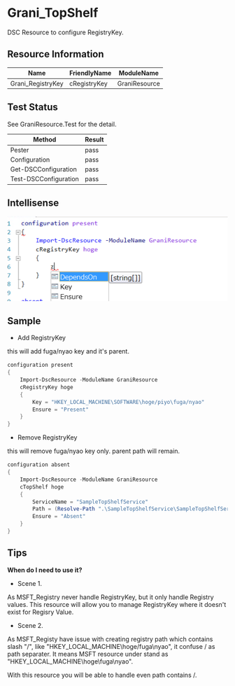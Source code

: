 Grani_TopShelf
============

DSC Resource to configure RegistryKey.

Resource Information
----

Name | FriendlyName | ModuleName 
-----|-----|-----
Grani_RegistryKey | cRegistryKey | GraniResource

Test Status
----

See GraniResource.Test for the detail.

Method | Result
----|----
Pester| pass
Configuration| pass
Get-DSCConfiguration| pass
Test-DSCConfiguration| pass

Intellisense
----

![](cRegistryKey.png)

Sample
----

- Add RegistryKey

this will add fuga/nyao key and it's parent.

```powershell
configuration present
{
    Import-DscResource -ModuleName GraniResource
    cRegistryKey hoge
    {
        Key = "HKEY_LOCAL_MACHINE\SOFTWARE\hoge/piyo\fuga/nyao"
        Ensure = "Present"
    }    
}
```

- Remove RegistryKey

this will remove fuga/nyao key only. parent path will remain.

```powershell
configuration absent
{
    Import-DscResource -ModuleName GraniResource
    cTopShelf hoge
    {
        ServiceName = "SampleTopShelfService"
        Path = (Resolve-Path ".\SampleTopShelfService\SampleTopShelfService\bin\Debug\SampleTopShelfService.exe").Path
        Ensure = "Absent"
    }
}
```

Tips
----

**When do I need to use it?**

- Scene 1.

As MSFT_Registry never handle RegistryKey, but it only handle Registry values. This resource will allow you to manage RegistryKey where it doesn't exist for Regisry Value.

- Scene 2.

As MSFT_Registy have issue with creating registry path which contains slash "/", like "HKEY_LOCAL_MACHINE\hoge/fuga\nyao", it confuse / as path separater. It means MSFT resource under stand as "HKEY_LOCAL_MACHINE\hoge\fuga\nyao".

With this resource you will be able to handle even path contains /.